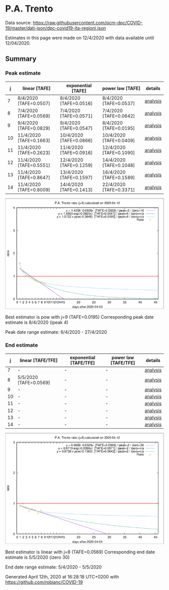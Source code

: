 # P.A. Trento


Data source: https://raw.githubusercontent.com/pcm-dpc/COVID-19/master/dati-json/dpc-covid19-ita-regioni.json

Estimates in this page were made on 12/4/2020 with data available until 12/04/2020.


## Summary 

### Peak estimate 
|j|linear [TAFE]|exponential [TAFE]|power law [TAFE]|details|
|---|----|-----------|---------|-------|
|7|8/4/2020 [TAFE=0.0507]|8/4/2020 [TAFE=0.0516]|8/4/2020 [TAFE=0.0537]|[analysis](COVID-19_p.a._trento_j7_2020-04-12.md)|
|8|7/4/2020 [TAFE=0.0569]|7/4/2020 [TAFE=0.0571]|7/4/2020 [TAFE=0.0642]|[analysis](COVID-19_p.a._trento_j8_2020-04-12.md)|
|9|9/4/2020 [TAFE=0.0829]|9/4/2020 [TAFE=0.0547]|8/4/2020 [TAFE=0.0195]|[analysis](COVID-19_p.a._trento_j9_2020-04-12.md)|
|10|11/4/2020 [TAFE=0.1663]|10/4/2020 [TAFE=0.0866]|10/4/2020 [TAFE=0.0409]|[analysis](COVID-19_p.a._trento_j10_2020-04-12.md)|
|11|11/4/2020 [TAFE=0.2623]|11/4/2020 [TAFE=0.0916]|12/4/2020 [TAFE=0.1090]|[analysis](COVID-19_p.a._trento_j11_2020-04-12.md)|
|12|11/4/2020 [TAFE=0.5551]|12/4/2020 [TAFE=0.1259]|14/4/2020 [TAFE=0.1048]|[analysis](COVID-19_p.a._trento_j12_2020-04-12.md)|
|13|11/4/2020 [TAFE=0.8647]|13/4/2020 [TAFE=0.1597]|16/4/2020 [TAFE=0.1589]|[analysis](COVID-19_p.a._trento_j13_2020-04-12.md)|
|14|11/4/2020 [TAFE=0.8009]|14/4/2020 [TAFE=0.1413]|22/4/2020 [TAFE=0.3371]|[analysis](COVID-19_p.a._trento_j14_2020-04-12.md)|

![best peak estimate](COVID-19_p.a._trento_j9_2020-04-12.png)

Best estimator is pow with j=9 (TAFE=0.0195)
Corresponding peak date estimate is 8/4/2020 (ipeak 4)


Peak date range estimate: 6/4/2020 - 27/4/2020

### End estimate 
|j|linear [TAFE/TFE]|exponential [TAFE/TFE]|power law [TAFE/TFE]|details|
|---|----|-----------|---------|-------|
|7|-|-|-|[analysis](COVID-19_p.a._trento_j7_2020-04-12.md)|
|8|5/5/2020 [TAFE=0.0569]|-|-|[analysis](COVID-19_p.a._trento_j8_2020-04-12.md)|
|9|-|-|-|[analysis](COVID-19_p.a._trento_j9_2020-04-12.md)|
|10|-|-|-|[analysis](COVID-19_p.a._trento_j10_2020-04-12.md)|
|11|-|-|-|[analysis](COVID-19_p.a._trento_j11_2020-04-12.md)|
|12|-|-|-|[analysis](COVID-19_p.a._trento_j12_2020-04-12.md)|
|13|-|-|-|[analysis](COVID-19_p.a._trento_j13_2020-04-12.md)|
|14|-|-|-|[analysis](COVID-19_p.a._trento_j14_2020-04-12.md)|

![best zero estimate](COVID-19_p.a._trento_j8_2020-04-12.png)

Best estimator is linear with j=8 (TAFE=0.0569)
Corresponding end date estimate is 5/5/2020 (izero 30)


End date range estimate: 5/4/2020 - 5/5/2020

Generated April 12th, 2020 at 16:28:18 UTC+0200 with https://github.com/robianc/COVID-19
